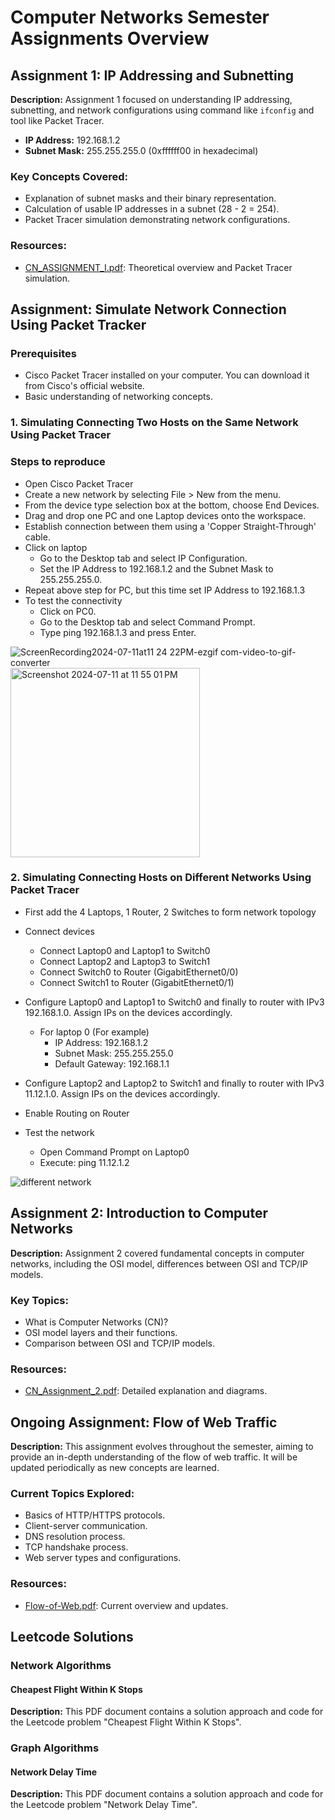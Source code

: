 # Computer Networks Semester Assignments Overview

## Assignment 1: IP Addressing and Subnetting

**Description:** Assignment 1 focused on understanding IP addressing, subnetting, and network configurations using command like `ifconfig` and tool like Packet Tracer.

- **IP Address:** 192.168.1.2
- **Subnet Mask:** 255.255.255.0 (0xffffff00 in hexadecimal)

### Key Concepts Covered:
- Explanation of subnet masks and their binary representation.
- Calculation of usable IP addresses in a subnet (28 - 2 = 254).
- Packet Tracer simulation demonstrating network configurations.

### Resources:
- [CN_ASSIGNMENT_I.pdf](CN_ASSIGNMENT_I.pdf): Theoretical overview and Packet Tracer simulation.



## Assignment: Simulate Network Connection Using Packet Tracker

### Prerequisites
- Cisco Packet Tracer installed on your computer. You can download it from Cisco's official website.
- Basic understanding of networking concepts.

### 1. Simulating Connecting Two Hosts on the Same Network Using Packet Tracer
### Steps to reproduce
- Open Cisco Packet Tracer
- Create a new network by selecting File > New from the menu.
- From the device type selection box at the bottom, choose End Devices.
- Drag and drop one PC and one Laptop devices onto the workspace.
- Establish connection between them using a 'Copper Straight-Through' cable.
- Click on laptop
    - Go to the Desktop tab and select IP Configuration.
    - Set the IP Address to 192.168.1.2 and the Subnet Mask to 255.255.255.0.
- Repeat above step for PC, but this time set IP Address to 192.168.1.3
- To test the connectivity
    - Click on PC0.
    - Go to the Desktop tab and select Command Prompt.
    - Type ping 192.168.1.3 and press Enter.

![ScreenRecording2024-07-11at11 24 22PM-ezgif com-video-to-gif-converter](https://github.com/Aayush518/Computer-Networks-/assets/63596895/dae1a561-59fa-438c-bfce-a57ee41ba345)
<img width="303" alt="Screenshot 2024-07-11 at 11 55 01 PM" src="https://github.com/Aayush518/Computer-Networks-/assets/63596895/77d4c502-1a9d-4584-bfb0-073341831b99">

### 2. Simulating Connecting Hosts on Different Networks Using Packet Tracer
- First add the 4 Laptops, 1 Router, 2 Switches to form network topology
- Connect devices
    - Connect Laptop0 and Laptop1 to Switch0
    - Connect Laptop2 and Laptop3 to Switch1
    - Connect Switch0 to Router (GigabitEthernet0/0)
    - Connect Switch1 to Router (GigabitEthernet0/1)
  
- Configure Laptop0 and Laptop1 to Switch0 and finally to router with IPv3 192.168.1.0. Assign IPs on the devices accordingly.
    - For laptop 0 (For example)
        - IP Address: 192.168.1.2
        - Subnet Mask: 255.255.255.0
        - Default Gateway: 192.168.1.1
- Configure Laptop2 and Laptop2 to Switch1 and finally to router with IPv3 11.12.1.0. Assign IPs on the devices accordingly.
- Enable Routing on Router
- Test the network
    - Open Command Prompt on Laptop0
    - Execute: ping 11.12.1.2
      
![different network](https://github.com/Aayush518/Computer-Networks-/assets/63596895/00eb1be3-5785-419c-b74e-74fb4277f81a)


## Assignment 2: Introduction to Computer Networks

**Description:** Assignment 2 covered fundamental concepts in computer networks, including the OSI model, differences between OSI and TCP/IP models.

### Key Topics:
- What is Computer Networks (CN)?
- OSI model layers and their functions.
- Comparison between OSI and TCP/IP models.

### Resources:
- [CN_Assignment_2.pdf](CN_Assignment_2.pdf): Detailed explanation and diagrams.

## Ongoing Assignment: Flow of Web Traffic

**Description:** This assignment evolves throughout the semester, aiming to provide an in-depth understanding of the flow of web traffic. It will be updated periodically as new concepts are learned.

### Current Topics Explored:
- Basics of HTTP/HTTPS protocols.
- Client-server communication.
- DNS resolution process.
- TCP handshake process.
- Web server types and configurations.

### Resources:
- [Flow-of-Web.pdf](Flow-of-Web.pdf): Current overview and updates.

## Leetcode Solutions

### Network Algorithms

#### Cheapest Flight Within K Stops

**Description:** This PDF document contains a solution approach and code for the Leetcode problem "Cheapest Flight Within K Stops".

### Graph Algorithms

#### Network Delay Time

**Description:** This PDF document contains a solution approach and code for the Leetcode problem "Network Delay Time".

